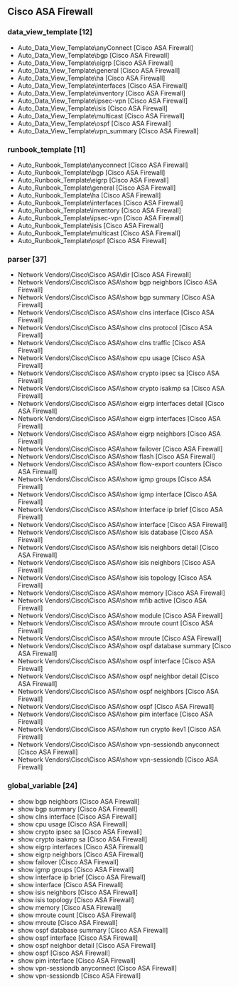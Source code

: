 ## Cisco ASA Firewall
### data_view_template [12]
* Auto_Data_View_Template\anyConnect [Cisco ASA Firewall]
* Auto_Data_View_Template\bgp [Cisco ASA Firewall]
* Auto_Data_View_Template\eigrp [Cisco ASA Firewall]
* Auto_Data_View_Template\general [Cisco ASA Firewall]
* Auto_Data_View_Template\ha [Cisco ASA Firewall]
* Auto_Data_View_Template\interfaces [Cisco ASA Firewall]
* Auto_Data_View_Template\inventory [Cisco ASA Firewall]
* Auto_Data_View_Template\ipsec-vpn [Cisco ASA Firewall]
* Auto_Data_View_Template\isis [Cisco ASA Firewall]
* Auto_Data_View_Template\multicast [Cisco ASA Firewall]
* Auto_Data_View_Template\ospf [Cisco ASA Firewall]
* Auto_Data_View_Template\vpn_summary [Cisco ASA Firewall]

### runbook_template [11]
* Auto_Runbook_Template\anyconnect [Cisco ASA Firewall]
* Auto_Runbook_Template\bgp [Cisco ASA Firewall]
* Auto_Runbook_Template\eigrp [Cisco ASA Firewall]
* Auto_Runbook_Template\general [Cisco ASA Firewall]
* Auto_Runbook_Template\ha [Cisco ASA Firewall]
* Auto_Runbook_Template\interfaces [Cisco ASA Firewall]
* Auto_Runbook_Template\inventory [Cisco ASA Firewall]
* Auto_Runbook_Template\ipsec-vpn [Cisco ASA Firewall]
* Auto_Runbook_Template\isis [Cisco ASA Firewall]
* Auto_Runbook_Template\multicast [Cisco ASA Firewall]
* Auto_Runbook_Template\ospf [Cisco ASA Firewall]

### parser [37]
* Network Vendors\Cisco\Cisco ASA\dir [Cisco ASA Firewall]
* Network Vendors\Cisco\Cisco ASA\show bgp neighbors [Cisco ASA Firewall]
* Network Vendors\Cisco\Cisco ASA\show bgp summary [Cisco ASA Firewall]
* Network Vendors\Cisco\Cisco ASA\show clns interface [Cisco ASA Firewall]
* Network Vendors\Cisco\Cisco ASA\show clns protocol [Cisco ASA Firewall]
* Network Vendors\Cisco\Cisco ASA\show clns traffic [Cisco ASA Firewall]
* Network Vendors\Cisco\Cisco ASA\show cpu usage [Cisco ASA Firewall]
* Network Vendors\Cisco\Cisco ASA\show crypto ipsec sa [Cisco ASA Firewall]
* Network Vendors\Cisco\Cisco ASA\show crypto isakmp sa [Cisco ASA Firewall]
* Network Vendors\Cisco\Cisco ASA\show eigrp interfaces detail [Cisco ASA Firewall]
* Network Vendors\Cisco\Cisco ASA\show eigrp interfaces [Cisco ASA Firewall]
* Network Vendors\Cisco\Cisco ASA\show eigrp neighbors [Cisco ASA Firewall]
* Network Vendors\Cisco\Cisco ASA\show failover [Cisco ASA Firewall]
* Network Vendors\Cisco\Cisco ASA\show flash [Cisco ASA Firewall]
* Network Vendors\Cisco\Cisco ASA\show flow-export counters [Cisco ASA Firewall]
* Network Vendors\Cisco\Cisco ASA\show igmp groups [Cisco ASA Firewall]
* Network Vendors\Cisco\Cisco ASA\show igmp interface [Cisco ASA Firewall]
* Network Vendors\Cisco\Cisco ASA\show interface ip brief [Cisco ASA Firewall]
* Network Vendors\Cisco\Cisco ASA\show interface [Cisco ASA Firewall]
* Network Vendors\Cisco\Cisco ASA\show isis database [Cisco ASA Firewall]
* Network Vendors\Cisco\Cisco ASA\show isis neighbors detail [Cisco ASA Firewall]
* Network Vendors\Cisco\Cisco ASA\show isis neighbors [Cisco ASA Firewall]
* Network Vendors\Cisco\Cisco ASA\show isis topology [Cisco ASA Firewall]
* Network Vendors\Cisco\Cisco ASA\show memory [Cisco ASA Firewall]
* Network Vendors\Cisco\Cisco ASA\show mfib active [Cisco ASA Firewall]
* Network Vendors\Cisco\Cisco ASA\show module [Cisco ASA Firewall]
* Network Vendors\Cisco\Cisco ASA\show mroute count [Cisco ASA Firewall]
* Network Vendors\Cisco\Cisco ASA\show mroute [Cisco ASA Firewall]
* Network Vendors\Cisco\Cisco ASA\show ospf database summary [Cisco ASA Firewall]
* Network Vendors\Cisco\Cisco ASA\show ospf interface [Cisco ASA Firewall]
* Network Vendors\Cisco\Cisco ASA\show ospf neighbor detail [Cisco ASA Firewall]
* Network Vendors\Cisco\Cisco ASA\show ospf neighbors [Cisco ASA Firewall]
* Network Vendors\Cisco\Cisco ASA\show ospf [Cisco ASA Firewall]
* Network Vendors\Cisco\Cisco ASA\show pim interface [Cisco ASA Firewall]
* Network Vendors\Cisco\Cisco ASA\show run crypto ikev1 [Cisco ASA Firewall]
* Network Vendors\Cisco\Cisco ASA\show vpn-sessiondb anyconnect [Cisco ASA Firewall]
* Network Vendors\Cisco\Cisco ASA\show vpn-sessiondb [Cisco ASA Firewall]


### global_variable [24]
* show bgp neighbors [Cisco ASA Firewall]
* show bgp summary [Cisco ASA Firewall]
* show clns interface [Cisco ASA Firewall]
* show cpu usage [Cisco ASA Firewall]
* show crypto ipsec sa [Cisco ASA Firewall]
* show crypto isakmp sa [Cisco ASA Firewall]
* show eigrp interfaces [Cisco ASA Firewall]
* show eigrp neighbors [Cisco ASA Firewall]
* show failover [Cisco ASA Firewall]
* show igmp groups [Cisco ASA Firewall]
* show interface ip brief [Cisco ASA Firewall]
* show interface [Cisco ASA Firewall]
* show isis neighbors [Cisco ASA Firewall]
* show isis topology [Cisco ASA Firewall]
* show memory [Cisco ASA Firewall]
* show mroute count [Cisco ASA Firewall]
* show mroute [Cisco ASA Firewall]
* show ospf database summary [Cisco ASA Firewall]
* show ospf interface [Cisco ASA Firewall]
* show ospf neighbor detail [Cisco ASA Firewall]
* show ospf [Cisco ASA Firewall]
* show pim interface [Cisco ASA Firewall]
* show vpn-sessiondb anyconnect [Cisco ASA Firewall]
* show vpn-sessiondb [Cisco ASA Firewall]